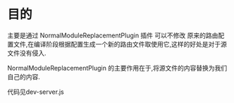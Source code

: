 # 目的

主要是通过 NormalModuleReplacementPlugin 插件 可以不修改 原来的路由配置文件,在编译阶段根据配置生成一个新的路由文件取使用它,这样的好处是对于源文件没有侵入.


NormalModuleReplacementPlugin 的主要作用在于,将源文件的内容替换为我们自己的内容.


代码见dev-server.js


